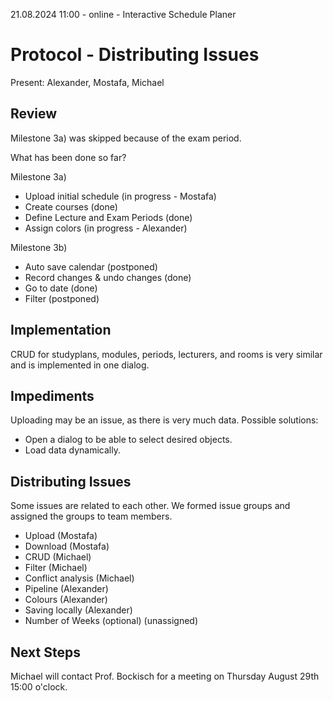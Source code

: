 21.08.2024 11:00 - online - Interactive Schedule Planer

# Protocol - Distributing Issues

Present: Alexander, Mostafa, Michael

## Review

Milestone 3a) was skipped because of the exam period.

What has been done so far?

Milestone 3a)
- Upload initial schedule (in progress - Mostafa)
- Create courses (done)
- Define Lecture and Exam Periods (done)
- Assign colors (in progress - Alexander)

Milestone 3b)
- Auto save calendar (postponed)
- Record changes & undo changes (done)
- Go to date (done)
- Filter (postponed)

## Implementation

CRUD for studyplans, modules, periods, lecturers, and rooms is very similar and is implemented in one dialog.

## Impediments

Uploading may be an issue, as there is very much data. Possible solutions:
- Open a dialog to be able to select desired objects.
- Load data dynamically.

## Distributing Issues

Some issues are related to each other. We formed issue groups and assigned the groups to team members.
- Upload (Mostafa)
- Download (Mostafa)
- CRUD (Michael)
- Filter (Michael)
- Conflict analysis (Michael)
- Pipeline (Alexander)
- Colours (Alexander)
- Saving locally (Alexander)
- Number of Weeks (optional) (unassigned)

## Next Steps

Michael will contact Prof. Bockisch for a meeting on Thursday August 29th 15:00 o'clock.